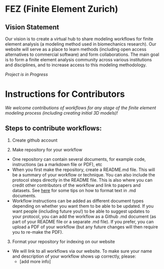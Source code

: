 # FEZ (Finite Element Zurich)

Vision Statement
- 

Our vision is to create a virtual hub to share modeling workflows for finite element analysis (a modeling method used in biomechanics research). Our website will serve as a place to learn methods (including open access alternatives to commercial software) and form collaborations. The main goal is to form a finite element analysis community across various institutions and disciplines, and to increase access to this modeling methodology. 

*Project is in Progress*

# Instructions for Contributors  

*We welcome contributions of workflows for any stage of the finite element modeling process (including creating initial 3D models)!*

## Steps to contribute workflows:
1. Create github account   

2. Make repository for your workflow   
  - One repository can contain several documents, for example code, instructions (as a markdown file or PDF), etc  
  - When you first make the repository, create a README.md file. This will be a summary of your workflow or technique. You can also include the protocol steps directly in the README file. This is also where you can credit other contributors of the workflow and link to papers and datasets. See [here](https://docs.github.com/en/github/writing-on-github/basic-writing-and-formatting-syntax) for some tips on how to format text in .md documents.
  - Workflow instructions can be added as different document types depending on whether you want them to be able to be updated. If you want people (including future you!) to be able to suggest updates to your protocol, you can add the workflow as a Github .md document (as part of your README file or a separate .md file). If you prefer, you can upload a PDF of your workflow (but any future changes will then require you to re-make the PDF).
  
3. Format your repository for indexing on our website  
  - We will link to all workflows via our website. To make sure your name and description of your workflow shows up correctly, please:  
    - [add more info]  
 

